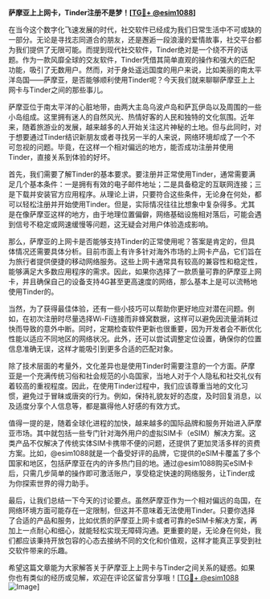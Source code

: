 **萨摩亚上上网卡，Tinder注册不是梦！[[TG💪+ @esim1088](https://t.me/s/esim1088)]**

在当今这个数字化飞速发展的时代，社交软件已经成为我们日常生活中不可或缺的一部分。无论是寻找志同道合的朋友，还是邂逅一段浪漫的爱情故事，社交平台都为我们提供了无限可能。而提到现代社交软件，Tinder绝对是一个绕不开的话题。作为一款风靡全球的交友软件，Tinder凭借其简单直观的操作和强大的匹配功能，吸引了无数用户。然而，对于身处遥远国度的用户来说，比如美丽的南太平洋岛国——萨摩亚，是否能够顺利使用Tinder呢？今天我们就来聊聊萨摩亚上上网卡与Tinder之间的那些事儿。

萨摩亚位于南太平洋的心脏地带，由两大主岛乌波卢岛和萨瓦伊岛以及周围的一些小岛组成。这里拥有迷人的自然风光、热情好客的人民和独特的文化氛围。近年来，随着旅游业的发展，越来越多的人开始关注这片神秘的土地。但与此同时，对于想要通过Tinder结识新朋友或者寻找另一半的人来说，网络环境却成了一个不可忽视的问题。毕竟，在这样一个相对偏远的地方，能否成功注册并使用Tinder，直接关系到体验的好坏。

首先，我们需要了解Tinder的基本要求。要注册并正常使用Tinder，通常需要满足几个基本条件：一是拥有有效的电子邮件地址；二是具备稳定的互联网连接；三是下载并安装官方应用程序。从理论上讲，只要符合这些条件，无论身在何处，都可以轻松注册并开始使用Tinder。但是，实际情况往往比想象中复杂得多。尤其是在像萨摩亚这样的地方，由于地理位置偏僻，网络基础设施相对落后，可能会遇到信号不稳定或网速缓慢等问题，这无疑会对用户体验造成影响。

那么，萨摩亚的上网卡是否能够支持Tinder的正常使用呢？答案是肯定的，但具体情况还需要具体分析。目前市面上有许多针对海外市场的上网卡产品，它们旨在为旅行者提供便捷的移动网络服务。这些上网卡通常具有较高的兼容性和稳定性，能够满足大多数应用程序的需求。因此，如果你选择了一款质量可靠的萨摩亚上网卡，并且确保自己的设备支持4G甚至更高速度的网络，那么基本上是可以流畅地使用Tinder的。

当然，为了获得最佳体验，还有一些小技巧可以帮助你更好地应对潜在问题。例如，在初次注册时尽量选择Wi-Fi连接而非蜂窝数据，这样可以避免因流量消耗过快而导致的意外中断。同时，定期检查软件更新也很重要，因为开发者会不断优化性能以适应不同地区的网络状况。此外，还可以尝试调整定位设置，确保你的位置信息准确无误，这样才能吸引到更多合适的匹配对象。

除了技术层面的考量外，文化差异也是使用Tinder时需要注意的一个方面。萨摩亚是一个充满传统习俗和社会规范的小岛国家，当地人对于个人隐私和社交礼仪有着较高的重视程度。因此，在使用Tinder过程中，我们应该尊重当地的文化习惯，避免过于冒昧或唐突的行为。例如，保持礼貌友好的态度，及时回复消息，以及适度分享个人信息等，都是赢得他人好感的有效方式。

值得一提的是，随着全球化进程的加快，越来越多的国际品牌和服务开始进入萨摩亚市场。其中就包括一些专门针对海外用户的虚拟SIM卡（eSIM）解决方案。这类产品不仅解决了传统实体SIM卡携带不便的问题，还提供了更加灵活多样的资费方案。比如，@esim1088就是一个备受好评的品牌，它提供的eSIM卡覆盖了多个国家和地区，包括萨摩亚在内的许多热门目的地。通过@esim1088购买eSIM卡后，只需几步简单的操作即可激活账户，享受稳定快速的网络服务，让Tinder成为你探索世界的得力助手。

最后，让我们总结一下今天的讨论要点。虽然萨摩亚作为一个相对偏远的岛国，在网络环境方面可能存在一定限制，但这并不意味着无法使用Tinder。只要你选择了合适的产品和服务，比如优质的萨摩亚上网卡或者可靠的eSIM卡解决方案，再加上一点耐心和细心，就能轻松实现无障碍沟通。更重要的是，无论身在何处，我们都应该秉持开放包容的心态去接纳不同的文化和价值观，这样才能真正享受到社交软件带来的乐趣。

希望这篇文章能为大家解答关于萨摩亚上上网卡与Tinder之间关系的疑惑。如果你也有类似的经历或见解，欢迎在评论区留言分享哦！[[TG💪+ @esim1088](https://t.me/s/esim1088) ![Image](https://i.postimg.cc/4NQfJmqS/Snipaste-2025-05-13-00-14-12.png)]
